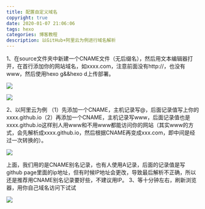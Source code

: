 ```yaml
---
title: 配置自定义域名
copyright: true
date: 2020-01-07 21:06:06
tags: hexo
categories: 博客教程
description: 以GitHub+阿里云为例进行域名解析
---
```


1、在source文件夹中新建一个CNAME文件（无后缀名），然后用文本编辑器打开，在首行添加你的网站域名，如xxxx.com，注意前面没有http://，也没有www，然后使用hexo g&&hexo d上传部署。

![](RXCDKZ99.png)

![](91NZHA`N3HI3YPS24Q0Y.png)

2、以阿里云为例
（1）先添加一个CNAME，主机记录写@，后面记录值写上你的xxxx.github.io（2）再添加一个CNAME，主机记录写www，后面记录值也是xxxx.github.io这样别人用www和不用www都能访问你的网站（其实www的方式，会先解析成xxxx.github.io，然后根据CNAME再变成xxx.com，即中间是经过一次转换的）。

![](9LKO3ME3WU8IJVG%L.png)

上面，我们用的是CNAME别名记录，也有人使用A记录，后面的记录值是写github page里面的ip地址，但有时候IP地址会更改，导致最后解析不正确，所以还是推荐用CNAME别名记录要好些，不建议用IP。
3、等十分钟左右，刷新浏览器，用你自己域名访问下试试

![](VURQR7W5YYHR5EE0I.png)